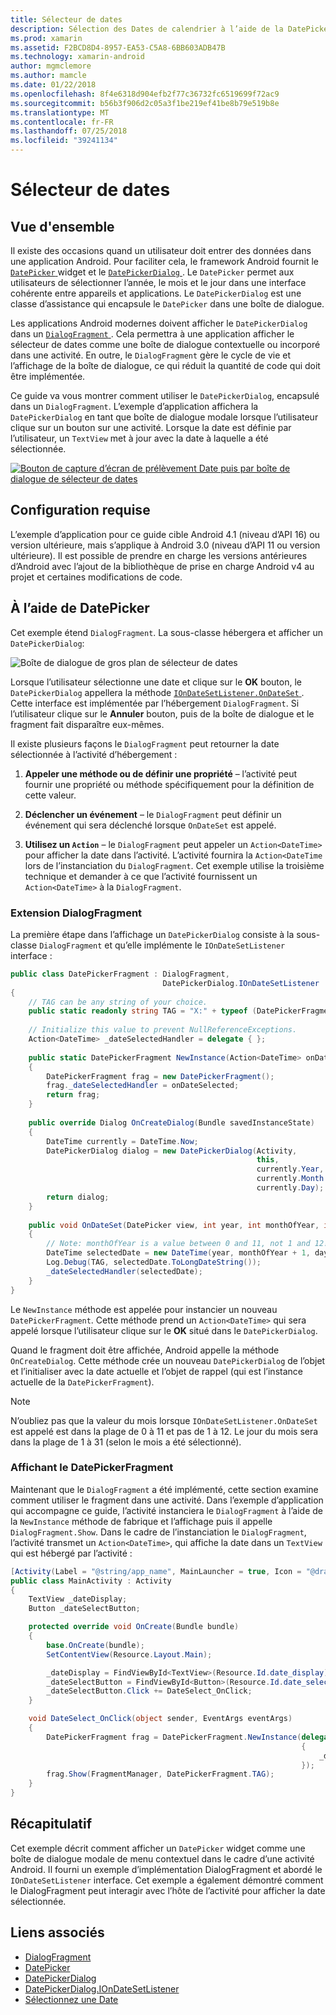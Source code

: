```yaml
---
title: Sélecteur de dates
description: Sélection des Dates de calendrier à l’aide de la DatePickerDialog et DialogFragment
ms.prod: xamarin
ms.assetid: F2BCD8D4-8957-EA53-C5A8-6BB603ADB47B
ms.technology: xamarin-android
author: mgmclemore
ms.author: mamcle
ms.date: 01/22/2018
ms.openlocfilehash: 8f4e6318d904efb2f77c36732fc6519699f72ac9
ms.sourcegitcommit: b56b3f906d2c05a3f1be219ef41be8b79e519b8e
ms.translationtype: MT
ms.contentlocale: fr-FR
ms.lasthandoff: 07/25/2018
ms.locfileid: "39241134"
---
```

# <a name="date-picker"></a>Sélecteur de dates

## <a name="overview"></a>Vue d'ensemble

Il existe des occasions quand un utilisateur doit entrer des données dans une application Android. Pour faciliter cela, le framework Android fournit le [ `DatePicker` ](https://developer.xamarin.com/api/type/Android.Widget.DatePicker/) widget et le [ `DatePickerDialog` ](https://developer.xamarin.com/api/type/Android.App.DatePickerDialog/) . Le `DatePicker` permet aux utilisateurs de sélectionner l’année, le mois et le jour dans une interface cohérente entre appareils et applications. Le `DatePickerDialog` est une classe d’assistance qui encapsule le `DatePicker` dans une boîte de dialogue.

Les applications Android modernes doivent afficher le `DatePickerDialog` dans un [ `DialogFragment` ](https://developer.xamarin.com/api/type/Android.App.DialogFragment/). Cela permettra à une application afficher le sélecteur de dates comme une boîte de dialogue contextuelle ou incorporé dans une activité. En outre, le `DialogFragment` gère le cycle de vie et l’affichage de la boîte de dialogue, ce qui réduit la quantité de code qui doit être implémentée.

Ce guide va vous montrer comment utiliser le `DatePickerDialog`, encapsulé dans un `DialogFragment`. L’exemple d’application affichera la `DatePickerDialog` en tant que boîte de dialogue modale lorsque l’utilisateur clique sur un bouton sur une activité. Lorsque la date est définie par l’utilisateur, un `TextView` met à jour avec la date à laquelle a été sélectionnée.

[![Bouton de capture d’écran de prélèvement Date puis par boîte de dialogue de sélecteur de dates](date-picker-images/image-01-sml.png)](date-picker-images/image-01.png#lightbox)

## <a name="requirements"></a>Configuration requise

L’exemple d’application pour ce guide cible Android 4.1 (niveau d’API
16) ou version ultérieure, mais s’applique à Android 3.0 (niveau d’API 11 ou version ultérieure). Il est possible de prendre en charge les versions antérieures d’Android avec l’ajout de la bibliothèque de prise en charge Android v4 au projet et certaines modifications de code.

## <a name="using-the-datepicker"></a>À l’aide de DatePicker

Cet exemple étend `DialogFragment`. La sous-classe hébergera et afficher un `DatePickerDialog`:

![Boîte de dialogue de gros plan de sélecteur de dates](date-picker-images/image-02.png)

Lorsque l’utilisateur sélectionne une date et clique sur le **OK** bouton, le `DatePickerDialog` appellera la méthode [ `IOnDateSetListener.OnDateSet` ](https://developer.xamarin.com/api/member/Android.App.DatePickerDialog+IOnDateSetListener.OnDateSet/p/Android.Widget.DatePicker/System.Int32/System.Int32/System.Int32/).
Cette interface est implémentée par l’hébergement `DialogFragment`. Si l’utilisateur clique sur le **Annuler** bouton, puis de la boîte de dialogue et le fragment fait disparaître eux-mêmes.

Il existe plusieurs façons le `DialogFragment` peut retourner la date sélectionnée à l’activité d’hébergement :

1. **Appeler une méthode ou de définir une propriété** &ndash; l’activité peut fournir une propriété ou méthode spécifiquement pour la définition de cette valeur.

2. **Déclencher un événement** &ndash; le `DialogFragment` peut définir un événement qui sera déclenché lorsque `OnDateSet` est appelé.

3. **Utilisez un `Action`**  &ndash; le `DialogFragment` peut appeler un `Action<DateTime>` pour afficher la date dans l’activité. L’activité fournira la `Action<DateTime` lors de l’instanciation du `DialogFragment`. Cet exemple utilise la troisième technique et demander à ce que l’activité fournissent un `Action<DateTime>` à la `DialogFragment`.



### <a name="extending-dialogfragment"></a>Extension DialogFragment

La première étape dans l’affichage un `DatePickerDialog` consiste à la sous-classe `DialogFragment` et qu’elle implémente le `IOnDateSetListener` interface :

```csharp
public class DatePickerFragment : DialogFragment, 
                                  DatePickerDialog.IOnDateSetListener
{
    // TAG can be any string of your choice.
    public static readonly string TAG = "X:" + typeof (DatePickerFragment).Name.ToUpper();
    
    // Initialize this value to prevent NullReferenceExceptions.
    Action<DateTime> _dateSelectedHandler = delegate { };
    
    public static DatePickerFragment NewInstance(Action<DateTime> onDateSelected)
    {
        DatePickerFragment frag = new DatePickerFragment();
        frag._dateSelectedHandler = onDateSelected;
        return frag;
    }
    
    public override Dialog OnCreateDialog(Bundle savedInstanceState)
    {
        DateTime currently = DateTime.Now;
        DatePickerDialog dialog = new DatePickerDialog(Activity, 
                                                       this, 
                                                       currently.Year, 
                                                       currently.Month - 1,
                                                       currently.Day);
        return dialog;
    }
    
    public void OnDateSet(DatePicker view, int year, int monthOfYear, int dayOfMonth)
    {
        // Note: monthOfYear is a value between 0 and 11, not 1 and 12!
        DateTime selectedDate = new DateTime(year, monthOfYear + 1, dayOfMonth);
        Log.Debug(TAG, selectedDate.ToLongDateString());
        _dateSelectedHandler(selectedDate);
    }
}
```

Le `NewInstance` méthode est appelée pour instancier un nouveau `DatePickerFragment`. Cette méthode prend un `Action<DateTime>` qui sera appelé lorsque l’utilisateur clique sur le **OK** situé dans le `DatePickerDialog`.

Quand le fragment doit être affichée, Android appelle la méthode `OnCreateDialog`. Cette méthode crée un nouveau `DatePickerDialog` de l’objet et l’initialiser avec la date actuelle et l’objet de rappel (qui est l’instance actuelle de la `DatePickerFragment`).


> [!NOTE]
> N’oubliez pas que la valeur du mois lorsque `IOnDateSetListener.OnDateSet` est appelé est dans la plage de 0 à 11 et pas de 1 à 12. Le jour du mois sera dans la plage de 1 à 31 (selon le mois a été sélectionné).



### <a name="showing-the-datepickerfragment"></a>Affichant le DatePickerFragment

Maintenant que le `DialogFragment` a été implémenté, cette section examine comment utiliser le fragment dans une activité. Dans l’exemple d’application qui accompagne ce guide, l’activité instanciera le `DialogFragment` à l’aide de la `NewInstance` méthode de fabrique et l’affichage puis il appelle `DialogFragment.Show`. Dans le cadre de l’instanciation le `DialogFragment`, l’activité transmet un `Action<DateTime>`, qui affiche la date dans un `TextView` qui est hébergé par l’activité :

```csharp
[Activity(Label = "@string/app_name", MainLauncher = true, Icon = "@drawable/icon")]
public class MainActivity : Activity
{
    TextView _dateDisplay;
    Button _dateSelectButton;

    protected override void OnCreate(Bundle bundle)
    {
        base.OnCreate(bundle);
        SetContentView(Resource.Layout.Main);

        _dateDisplay = FindViewById<TextView>(Resource.Id.date_display);
        _dateSelectButton = FindViewById<Button>(Resource.Id.date_select_button);
        _dateSelectButton.Click += DateSelect_OnClick;
    }

    void DateSelect_OnClick(object sender, EventArgs eventArgs)
    {
        DatePickerFragment frag = DatePickerFragment.NewInstance(delegate(DateTime time)
                                                                 {
                                                                     _dateDisplay.Text = time.ToLongDateString();
                                                                 });
        frag.Show(FragmentManager, DatePickerFragment.TAG);
    }
}
```


## <a name="summary"></a>Récapitulatif

Cet exemple décrit comment afficher un `DatePicker` widget comme une boîte de dialogue modale de menu contextuel dans le cadre d’une activité Android. Il fourni un exemple d’implémentation DialogFragment et abordé le `IOnDateSetListener` interface. Cet exemple a également démontré comment le DialogFragment peut interagir avec l’hôte de l’activité pour afficher la date sélectionnée.


## <a name="related-links"></a>Liens associés

- [DialogFragment](https://developer.xamarin.com/api/type/Android.App.DialogFragment/)
- [DatePicker](https://developer.xamarin.com/api/type/Android.Widget.DatePicker/)
- [DatePickerDialog](https://developer.xamarin.com/api/type/Android.App.DatePickerDialog/)
- [DatePickerDialog.IOnDateSetListener](https://developer.xamarin.com/api/type/Android.App.DatePickerDialog+IOnDateSetListener/)
- [Sélectionnez une Date](https://github.com/xamarin/recipes/tree/master/Recipes/android/controls/datepicker/select_a_date)
